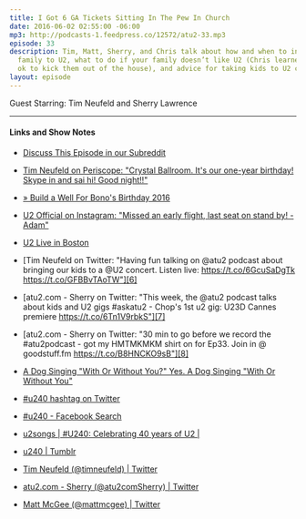 ```yaml
---
title: I Got 6 GA Tickets Sitting In The Pew In Church
date: 2016-06-02 02:55:00 -06:00
mp3: http://podcasts-1.feedpress.co/12572/atu2-33.mp3
episode: 33
description: Tim, Matt, Sherry, and Chris talk about how and when to introduce your
  family to U2, what to do if your family doesn’t like U2 (Chris learned it’s not
  ok to kick them out of the house), and advice for taking kids to U2 concerts.
layout: episode
---
```


Guest Starring: Tim Neufeld and Sherry Lawrence

***


#### Links and Show Notes

* [Discuss This Episode in our Subreddit][1]

* [Tim Neufeld on Periscope: "Crystal Ballroom. It's our one-year birthday! Skype in and sai hi! Good night!!"][2]

* [» Build a Well For Bono's Birthday 2016][3]

* [U2 Official on Instagram: "Missed an early flight, last seat on stand by! - Adam"][4]

* [U2 Live in Boston][5]

* [Tim Neufeld on Twitter: "Having fun talking on @atu2 podcast about bringing our kids to a @U2 concert. Listen live: https://t.co/6GcuSaDgTk https://t.co/GFBBvTAoTW"][6]

* [atu2.com - Sherry on Twitter: "This week, the @atu2 podcast talks about kids and U2 gigs #askatu2 - Chop's 1st u2 gig: U23D Cannes premiere https://t.co/6Tn1V9rbkS"][7]

* [atu2.com - Sherry on Twitter: "30 min to go before we record the #atu2podcast - got my HMTMKMKM shirt on for Ep33. Join in @ goodstuff.fm https://t.co/B8HNCKO9sB"][8]

* [A Dog Singing "With Or Without You?" Yes. A Dog Singing "With Or Without You"][9]

* [#u240 hashtag on Twitter][10]

* [#u240 - Facebook Search][11]

* [u2songs | #U240: Celebrating 40 years of U2 |][12]

* [u240 | Tumblr][13]

* [Tim Neufeld (@timneufeld) | Twitter][14]

* [atu2.com - Sherry (@atu2comSherry) | Twitter][15]

* [Matt McGee (@mattmcgee) | Twitter][16]

[1]: https://www.reddit.com/r/Goodstuff_fm/comments/4m7dkk/the_atu2_podcast_33_i_got_6_ga_tickets_sitting_in/
[2]: https://www.periscope.tv/timneufeld/1BdGYkOaRWExX
[3]: http://africanwellfund.org/bono-well-2016/
[4]: https://www.instagram.com/p/BF9KyDnAF-H/
[5]: http://amzn.to/1ZeKiOs
[6]: https://twitter.com/timneufeld/status/738206859639676929
[7]: https://twitter.com/atu2comSherry/status/738198156144443392
[8]: https://twitter.com/atu2comSherry/status/738189753745559552
[9]: http://www.atu2blog.com/dog-singing-without-yes-dog-singing-without/50307/
[10]: https://twitter.com/hashtag/u240
[11]: https://www.facebook.com/hashtag/u240?source=feed_text&amp;story_id=1033995726638008
[12]: http://www.u2songs.com/news/u240_celebrating_40_years_of_u2
[13]: https://www.tumblr.com/tagged/u240
[14]: https://twitter.com/timneufeld
[15]: https://twitter.com/atu2comSherry
[16]: https://twitter.com/mattmcgee
